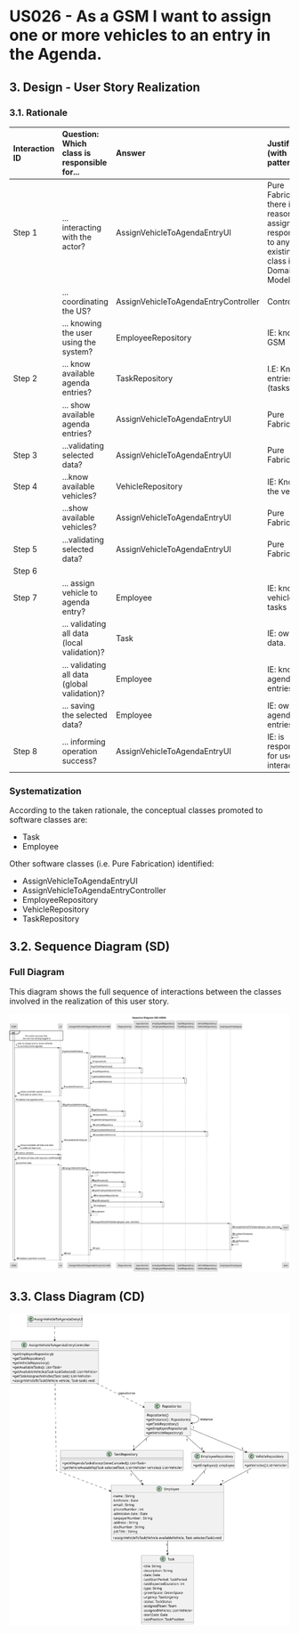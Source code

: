 # US026 - As a GSM I want to assign one or more vehicles to an entry in the Agenda.

## 3. Design - User Story Realization 

### 3.1. Rationale



| Interaction ID | Question: Which class is responsible for...   | Answer                               | Justification (with patterns)                                                                                 |
|:---------------|:----------------------------------------------|:-------------------------------------|:--------------------------------------------------------------------------------------------------------------|
| Step 1  		     | 	... interacting with the actor?              | AssignVehicleToAgendaEntryUI         | Pure Fabrication: there is no reason to assign this responsibility to any existing class in the Domain Model. |
| 			  		        | 	... coordinating the US?                     | AssignVehicleToAgendaEntryController | Controller                                                                                                    |
| 			  		        | ... knowing the user using the system?        | EmployeeRepository                   | IE: knows the GSM                                                                                             |
| Step 2  		     | 	... know available agenda entries?						     | TaskRepository                       | I.E: Knows all entries (tasks).                                                                               |
| 		             | 	... show available agenda entries?						     | AssignVehicleToAgendaEntryUI                       | Pure Fabrication                                                                                              |
| Step 3  		     | ...validating selected data?	                 | AssignVehicleToAgendaEntryUI         | Pure Fabrication                                                                                              |
| Step 4  		     | 	...know available vehicles?                  | VehicleRepository                    | IE: Knows all the vehicles.                                                                                   |
|   		           | 	...show available vehicles?                  | AssignVehicleToAgendaEntryUI                    | Pure Fabrication                                                                                              |
| Step 5  		     | ...validating selected data?	                 | AssignVehicleToAgendaEntryUI         | Pure Fabrication                                                                                              |
| Step 6  		     | 							                                       |                                      |                                                                                                               |              
| Step 7  		     | 	... assign vehicle to agenda entry?          | Employee                             | IE: knows vehicles and tasks                                                                                  |
| 		             | 	... validating all data (local validation)?  | Task                                 | IE: owns its data.                                                                                            | 
| 			  		        | 	... validating all data (global validation)? | Employee                             | IE: knows all agenda entries.                                                                                 | 
| 			  		        | 	... saving the selected data?                | Employee                             | IE: owns all agenda entries.                                                                                  | 
| Step 8  		     | 	... informing operation success?             | AssignVehicleToAgendaEntryUI         | IE: is responsible for user interactions.                                                                     | 

### Systematization ##

According to the taken rationale, the conceptual classes promoted to software classes are: 

* Task
* Employee

Other software classes (i.e. Pure Fabrication) identified: 

* AssignVehicleToAgendaEntryUI  
* AssignVehicleToAgendaEntryController
* EmployeeRepository
* VehicleRepository
* TaskRepository


## 3.2. Sequence Diagram (SD)


### Full Diagram

This diagram shows the full sequence of interactions between the classes involved in the realization of this user story.

![Sequence Diagram - Full](svg/us026-sequence-diagram-full.svg)



## 3.3. Class Diagram (CD)

![Class Diagram](svg/us026-class-diagram.svg)
